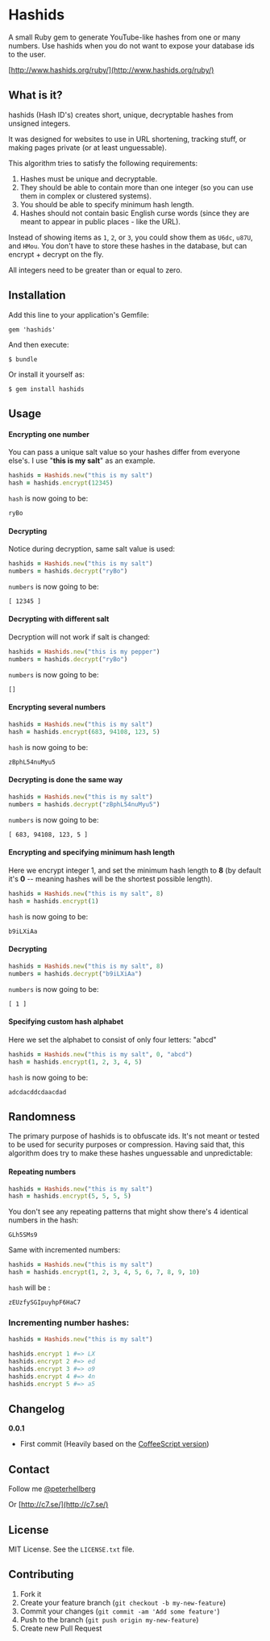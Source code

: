 # Hashids

A small Ruby gem to generate YouTube-like hashes from one or many numbers.
Use hashids when you do not want to expose your database ids to the user.

[http://www.hashids.org/ruby/](http://www.hashids.org/ruby/)

## What is it?

hashids (Hash ID's) creates short, unique, decryptable hashes from unsigned integers.

It was designed for websites to use in URL shortening, tracking stuff, or 
making pages private (or at least unguessable).

This algorithm tries to satisfy the following requirements:

1. Hashes must be unique and decryptable.
2. They should be able to contain more than one integer (so you can use them in complex or clustered systems).
3. You should be able to specify minimum hash length.
4. Hashes should not contain basic English curse words (since they are meant to appear in public places - like the URL).

Instead of showing items as `1`, `2`, or `3`, you could show them as `U6dc`, `u87U`, and `HMou`.
You don't have to store these hashes in the database, but can encrypt + decrypt on the fly.

All integers need to be greater than or equal to zero.

## Installation

Add this line to your application's Gemfile:

    gem 'hashids'

And then execute:

    $ bundle

Or install it yourself as:

    $ gem install hashids

## Usage

#### Encrypting one number

You can pass a unique salt value so your hashes differ from everyone else's. I use "**this is my salt**" as an example.

```ruby
hashids = Hashids.new("this is my salt")
hash = hashids.encrypt(12345)
```

`hash` is now going to be:

    ryBo

#### Decrypting

Notice during decryption, same salt value is used:

```ruby
hashids = Hashids.new("this is my salt")
numbers = hashids.decrypt("ryBo")
```

`numbers` is now going to be:

    [ 12345 ]

#### Decrypting with different salt

Decryption will not work if salt is changed:

```ruby
hashids = Hashids.new("this is my pepper")
numbers = hashids.decrypt("ryBo")
```

`numbers` is now going to be:

    []

#### Encrypting several numbers

```ruby
hashids = Hashids.new("this is my salt")
hash = hashids.encrypt(683, 94108, 123, 5)
```

`hash` is now going to be:

    zBphL54nuMyu5
  
#### Decrypting is done the same way

```ruby
hashids = Hashids.new("this is my salt")
numbers = hashids.decrypt("zBphL54nuMyu5")
```

`numbers` is now going to be:

    [ 683, 94108, 123, 5 ]

#### Encrypting and specifying minimum hash length

Here we encrypt integer 1, and set the minimum hash length to **8** (by default it's **0** -- meaning hashes will be the shortest possible length).

```ruby
hashids = Hashids.new("this is my salt", 8)
hash = hashids.encrypt(1)
```

`hash` is now going to be:

    b9iLXiAa

#### Decrypting

```ruby
hashids = Hashids.new("this is my salt", 8)
numbers = hashids.decrypt("b9iLXiAa")
```

`numbers` is now going to be:

    [ 1 ]

#### Specifying custom hash alphabet

Here we set the alphabet to consist of only four letters: "abcd"

```ruby
hashids = Hashids.new("this is my salt", 0, "abcd")
hash = hashids.encrypt(1, 2, 3, 4, 5)
```

`hash` is now going to be:

    adcdacddcdaacdad

## Randomness

The primary purpose of hashids is to obfuscate ids. It's not meant or tested to be used for security purposes or compression.
Having said that, this algorithm does try to make these hashes unguessable and unpredictable:

#### Repeating numbers

```ruby
hashids = Hashids.new("this is my salt")
hash = hashids.encrypt(5, 5, 5, 5)
```

You don't see any repeating patterns that might show there's 4 identical numbers in the hash:

    GLh5SMs9

Same with incremented numbers:

```ruby
hashids = Hashids.new("this is my salt")
hash = hashids.encrypt(1, 2, 3, 4, 5, 6, 7, 8, 9, 10)
```

`hash` will be :

    zEUzfySGIpuyhpF6HaC7

### Incrementing number hashes:

```ruby
hashids = Hashids.new("this is my salt")

hashids.encrypt 1 #=> LX
hashids.encrypt 2 #=> ed
hashids.encrypt 3 #=> o9
hashids.encrypt 4 #=> 4n
hashids.encrypt 5 #=> a5
```

## Changelog

**0.0.1**
  
- First commit (Heavily based on the [CoffeeScript version](https://github.com/ivanakimov/hashids.coffee))

## Contact

Follow me [@peterhellberg](http://twitter.com/peterhellberg)

Or [http://c7.se/](http://c7.se/)

## License

MIT License. See the `LICENSE.txt` file.

## Contributing

1. Fork it
2. Create your feature branch (`git checkout -b my-new-feature`)
3. Commit your changes (`git commit -am 'Add some feature'`)
4. Push to the branch (`git push origin my-new-feature`)
5. Create new Pull Request
